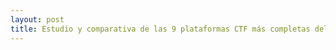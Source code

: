 ```yaml
---
layout: post
title: Estudio y comparativa de las 9 plataformas CTF más completas del mercado
---
```


